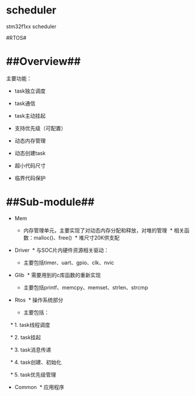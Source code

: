# scheduler

stm32f1xx scheduler


#RTOS#

##Overview##
==
主要功能：

* task独立调度

* task通信

* task主动挂起

* 支持优先级（可配置）

* 动态内存管理

* 动态创建task

* 超小代码尺寸

* 临界代码保护


##Sub-module##
==
* Mem
  * 内存管理单元，主要实现了对动态内存分配和释放，对堆的管理
  * 相关函数：malloc()、free()
  * 堆尺寸20K供支配

* Driver
  * 与SOC片内硬件资源相关驱动：
  * 主要包括timer、uart、gpio、clk、nvic

* Glib
  * 需要用到的c库函数的重新实现
  * 主要包括printf、memcpy、memset、strlen、strcmp

* Rtos
  * 操作系统部分
  * 主要包括：
  
    * 1.	task线程调度
    
    * 2.	task挂起
    
    * 3.	task消息传递
    
    * 4.	task创建、初始化
    
    * 5.	task优先级管理

* Common
  * 应用程序
